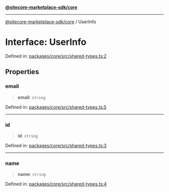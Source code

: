 [**@sitecore-marketplace-sdk/core**](../README.md)

***

[@sitecore-marketplace-sdk/core](../README.md) / UserInfo

# Interface: UserInfo

Defined in: [packages/core/src/shared-types.ts:2](https://github.com/Sitecore/sitecore-marketplace-sdk/blob/c654677445b16d8ca23b9ea08164f907627519f1/packages/core/src/shared-types.ts#L2)

## Properties

### email

> **email**: `string`

Defined in: [packages/core/src/shared-types.ts:5](https://github.com/Sitecore/sitecore-marketplace-sdk/blob/c654677445b16d8ca23b9ea08164f907627519f1/packages/core/src/shared-types.ts#L5)

***

### id

> **id**: `string`

Defined in: [packages/core/src/shared-types.ts:3](https://github.com/Sitecore/sitecore-marketplace-sdk/blob/c654677445b16d8ca23b9ea08164f907627519f1/packages/core/src/shared-types.ts#L3)

***

### name

> **name**: `string`

Defined in: [packages/core/src/shared-types.ts:4](https://github.com/Sitecore/sitecore-marketplace-sdk/blob/c654677445b16d8ca23b9ea08164f907627519f1/packages/core/src/shared-types.ts#L4)
